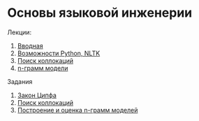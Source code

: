 # Основы языковой инженерии

Лекции:

1. [Вводная](lecture1.md)
2. [Возможности Python, NLTK](http://nbviewer.jupyter.org/github/iposov/students-site/blob/master/21fall/nlp/lecture2.ipynb)
3. [Поиск коллокаций](nlp-3.pdf)
4. [n-грамм модели](n-gram.pdf)

Задания

1. [Закон Ципфа](tasks/zipf.md)
2. [Поиск коллокаций](tasks/collocations.md)
3. [Построение и оценка n-грамм моделей](http://nbviewer.jupyter.org/github/iposov/students-site/blob/master/21fall/nlp/tasks/ngrams.ipynb)
